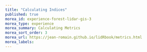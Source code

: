 ```yaml
---
title: "Calculating Indices"
published: true
morea_id: experience-forest-lidar-gis-3
morea_type: experience
morea_summary: Calculating Metrics
morea_sort_order: 3
morea_url: https://jean-romain.github.io/lidRbook/metrics.html
morea_labels:
---
```



